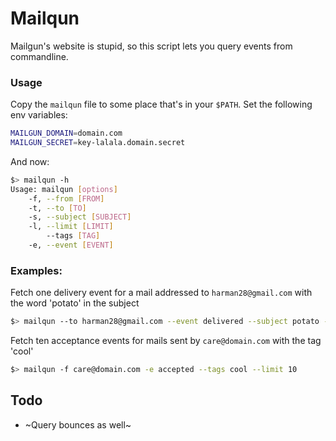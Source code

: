 # Mailqun

Mailgun's website is stupid, so this script lets you query events from commandline.

### Usage
Copy the `mailqun` file to some place that's in your `$PATH`. Set the following env variables:
``` sh
MAILGUN_DOMAIN=domain.com
MAILGUN_SECRET=key-lalala.domain.secret
```

And now:
``` sh
$> mailqun -h
Usage: mailqun [options]
    -f, --from [FROM]
    -t, --to [TO]
    -s, --subject [SUBJECT]
    -l, --limit [LIMIT]
        --tags [TAG]
    -e, --event [EVENT]
```

### Examples:
Fetch one delivery event for a mail addressed to `harman28@gmail.com` with the word 'potato' in the subject
``` sh
$> mailqun --to harman28@gmail.com --event delivered --subject potato --limit 1
```

Fetch ten acceptance events for mails sent by `care@domain.com` with the tag 'cool'
``` sh
$> mailqun -f care@domain.com -e accepted --tags cool --limit 10
```

## Todo
 - ~Query bounces as well~
